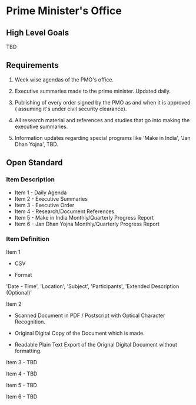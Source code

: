 # Prime Minister's Office

## High Level Goals
TBD

## Requirements

1. Week wise agendas of the PMO's office.

2. Executive summaries made to the prime minister. Updated daily. 

3. Publishing of every order signed by the PMO as and when it is approved ( assuming it's under civil security clearance).

4. All research material and references and studies that go into making the executive summaries.

5. Information updates regarding special programs like 'Make in India', 'Jan Dhan Yojna', TBD.


## Open Standard 

### Item Description 

- Item 1 - Daily Agenda
- Item 2 - Executive Summaries
- Item 3 - Executive Order
- Item 4 - Research/Document References 
- Item 5 - Make in India Monthly/Quarterly Progress Report
- Item 6 - Jan Dhan Yojna Monthly/Quarterly Progress Report

### Item Definition 

Item 1 

- CSV

- Format 

'Date - Time', 'Location', 'Subject', 'Participants', 'Extended Description (Optional)'

Item 2 

- Scanned Document in PDF / Postscript with Optical Character Recognition.

- Original Digital Copy of the Document which is made. 

- Readable Plain Text Export of the Orignal Digital Document without formatting.

Item 3 - TBD

Item 4 - TBD

Item 5 - TBD

Item 6 - TBD


